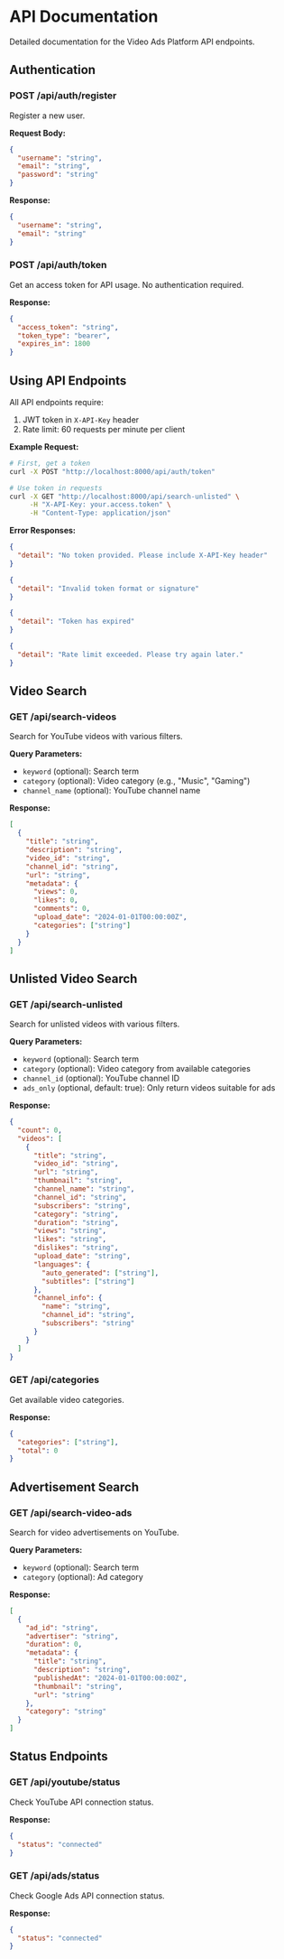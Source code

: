 # API Documentation

Detailed documentation for the Video Ads Platform API endpoints.

## Authentication

### POST /api/auth/register

Register a new user.

**Request Body:**
```json
{
  "username": "string",
  "email": "string",
  "password": "string"
}
```

**Response:**
```json
{
  "username": "string",
  "email": "string"
}
```

### POST /api/auth/token

Get an access token for API usage. No authentication required.

**Response:**
```json
{
  "access_token": "string",
  "token_type": "bearer",
  "expires_in": 1800
}
```

## Using API Endpoints

All API endpoints require:
1. JWT token in `X-API-Key` header
2. Rate limit: 60 requests per minute per client

**Example Request:**
```bash
# First, get a token
curl -X POST "http://localhost:8000/api/auth/token"

# Use token in requests
curl -X GET "http://localhost:8000/api/search-unlisted" \
     -H "X-API-Key: your.access.token" \
     -H "Content-Type: application/json"
```

**Error Responses:**
```json
{
  "detail": "No token provided. Please include X-API-Key header"
}
```
```json
{
  "detail": "Invalid token format or signature"
}
```
```json
{
  "detail": "Token has expired"
}
```
```json
{
  "detail": "Rate limit exceeded. Please try again later."
}
```

## Video Search

### GET /api/search-videos

Search for YouTube videos with various filters.

**Query Parameters:**
- `keyword` (optional): Search term
- `category` (optional): Video category (e.g., "Music", "Gaming")
- `channel_name` (optional): YouTube channel name

**Response:**
```json
[
  {
    "title": "string",
    "description": "string",
    "video_id": "string",
    "channel_id": "string",
    "url": "string",
    "metadata": {
      "views": 0,
      "likes": 0,
      "comments": 0,
      "upload_date": "2024-01-01T00:00:00Z",
      "categories": ["string"]
    }
  }
]
```

## Unlisted Video Search

### GET /api/search-unlisted

Search for unlisted videos with various filters.

**Query Parameters:**
- `keyword` (optional): Search term
- `category` (optional): Video category from available categories
- `channel_id` (optional): YouTube channel ID
- `ads_only` (optional, default: true): Only return videos suitable for ads

**Response:**
```json
{
  "count": 0,
  "videos": [
    {
      "title": "string",
      "video_id": "string",
      "url": "string",
      "thumbnail": "string",
      "channel_name": "string",
      "channel_id": "string",
      "subscribers": "string",
      "category": "string",
      "duration": "string",
      "views": "string",
      "likes": "string",
      "dislikes": "string",
      "upload_date": "string",
      "languages": {
        "auto_generated": ["string"],
        "subtitles": ["string"]
      },
      "channel_info": {
        "name": "string",
        "channel_id": "string",
        "subscribers": "string"
      }
    }
  ]
}
```

### GET /api/categories

Get available video categories.

**Response:**
```json
{
  "categories": ["string"],
  "total": 0
}
```

## Advertisement Search

### GET /api/search-video-ads

Search for video advertisements on YouTube.

**Query Parameters:**
- `keyword` (optional): Search term
- `category` (optional): Ad category

**Response:**
```json
[
  {
    "ad_id": "string",
    "advertiser": "string",
    "duration": 0,
    "metadata": {
      "title": "string",
      "description": "string",
      "publishedAt": "2024-01-01T00:00:00Z",
      "thumbnail": "string",
      "url": "string"
    },
    "category": "string"
  }
]
```

## Status Endpoints

### GET /api/youtube/status

Check YouTube API connection status.

**Response:**
```json
{
  "status": "connected"
}
```

### GET /api/ads/status

Check Google Ads API connection status.

**Response:**
```json
{
  "status": "connected"
}
```
